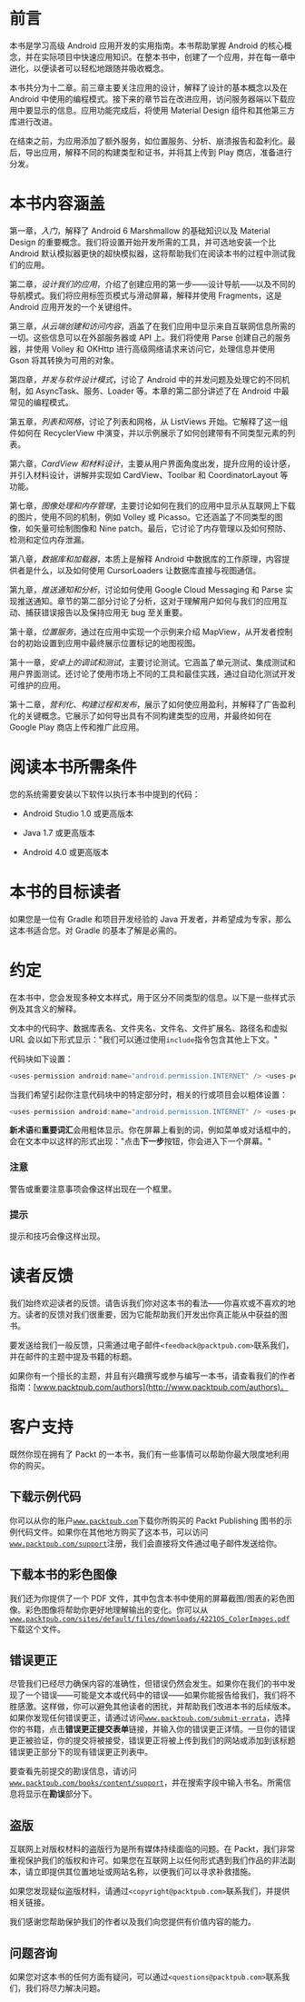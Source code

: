 # 前言

本书是学习高级 Android 应用开发的实用指南。本书帮助掌握 Android 的核心概念，并在实际项目中快速应用知识。在整本书中，创建了一个应用，并在每一章中进化，以便读者可以轻松地跟随并吸收概念。

本书共分为十二章。前三章主要关注应用的设计，解释了设计的基本概念以及在 Android 中使用的编程模式。接下来的章节旨在改进应用，访问服务器端以下载应用中要显示的信息。应用功能完成后，将使用 Material Design 组件和其他第三方库进行改进。

在结束之前，为应用添加了额外服务，如位置服务、分析、崩溃报告和盈利化。最后，导出应用，解释不同的构建类型和证书，并将其上传到 Play 商店，准备进行分发。

# 本书内容涵盖

第一章，*入门*，解释了 Android 6 Marshmallow 的基础知识以及 Material Design 的重要概念。我们将设置开始开发所需的工具，并可选地安装一个比 Android 默认模拟器更快的超快模拟器，这将帮助我们在阅读本书的过程中测试我们的应用。

第二章，*设计我们的应用*，介绍了创建应用的第一步——设计导航——以及不同的导航模式。我们将应用标签页模式与滑动屏幕，解释并使用 Fragments，这是 Android 应用开发的一个关键组件。

第三章，*从云端创建和访问内容*，涵盖了在我们应用中显示来自互联网信息所需的一切。这些信息可以在外部服务器或 API 上。我们将使用 Parse 创建自己的服务器，并使用 Volley 和 OKHttp 进行高级网络请求来访问它，处理信息并使用 Gson 将其转换为可用的对象。

第四章，*并发与软件设计模式*，讨论了 Android 中的并发问题及处理它的不同机制，如 AsyncTask、服务、Loader 等。本章的第二部分讲述了在 Android 中最常见的编程模式。

第五章，*列表和网格*，讨论了列表和网格，从 ListViews 开始。它解释了这一组件如何在 RecyclerView 中演变，并以示例展示了如何创建带有不同类型元素的列表。

第六章，*CardView 和材料设计*，主要从用户界面角度出发，提升应用的设计感，并引入材料设计，讲解并实现如 CardView、Toolbar 和 CoordinatorLayout 等功能。

第七章，*图像处理和内存管理*，主要讨论如何在我们的应用中显示从互联网上下载的图片，使用不同的机制，例如 Volley 或 Picasso。它还涵盖了不同类型的图像，如矢量可绘制图像和 Nine patch。最后，它讨论了内存管理以及如何预防、检测和定位内存泄漏。

第八章，*数据库和加载器*，本质上是解释 Android 中数据库的工作原理，内容提供者是什么，以及如何使用 CursorLoaders 让数据库直接与视图通信。

第九章，*推送通知和分析*，讨论如何使用 Google Cloud Messaging 和 Parse 实现推送通知。章节的第二部分讨论了分析，这对于理解用户如何与我们的应用互动、捕获错误报告以及保持应用无 bug 至关重要。

第十章，*位置服务*，通过在应用中实现一个示例来介绍 MapView，从开发者控制台的初始设置到应用中最终展示位置标记的地图视图。

第十一章，*安卓上的调试和测试*，主要讨论测试。它涵盖了单元测试、集成测试和用户界面测试。还讨论了使用市场上不同的工具和最佳实践，通过自动化测试开发可维护的应用。

第十二章，*营利化、构建过程和发布*，展示了如何使应用盈利，并解释了广告盈利化的关键概念。它展示了如何导出具有不同构建类型的应用，并最终如何在 Google Play 商店上传和推广此应用。

# 阅读本书所需条件

您的系统需要安装以下软件以执行本书中提到的代码：

+   Android Studio 1.0 或更高版本

+   Java 1.7 或更高版本

+   Android 4.0 或更高版本

# 本书的目标读者

如果您是一位有 Gradle 和项目开发经验的 Java 开发者，并希望成为专家，那么这本书适合您。对 Gradle 的基本了解是必需的。

# 约定

在本书中，您会发现多种文本样式，用于区分不同类型的信息。以下是一些样式示例及其含义的解释。

文本中的代码字、数据库表名、文件夹名、文件名、文件扩展名、路径名和虚拟 URL 会以如下形式显示："我们可以通过使用`include`指令包含其他上下文。"

代码块如下设置：

```kt
<uses-permission android:name="android.permission.INTERNET" /> <uses-permission android:name="android.permission.ACCESS_NETWORK_STATE" /> <uses-permission android:name="android.permission.WRITE_EXTERNAL_STORAGE" /> 
```

当我们希望引起你注意代码块中的特定部分时，相关的行或项目会以粗体设置：

```kt
<uses-permission android:name="android.permission.INTERNET" /> <uses-permission android:name="android.permission.ACCESS_NETWORK_STATE" /> <uses-permission android:name="android.permission.WRITE_EXTERNAL_STORAGE" /> 
```

**新术语**和**重要词汇**会用粗体显示。你在屏幕上看到的词，例如菜单或对话框中的，会在文本中以这样的形式出现："点击**下一步**按钮，你会进入下一个屏幕。"

### 注意

警告或重要注意事项会像这样出现在一个框里。

### 提示

提示和技巧会像这样出现。

# 读者反馈

我们始终欢迎读者的反馈。请告诉我们你对这本书的看法——你喜欢或不喜欢的地方。读者的反馈对我们很重要，因为它能帮助我们开发出你真正能从中获益的图书。

要发送给我们一般反馈，只需通过电子邮件`<feedback@packtpub.com>`联系我们，并在邮件的主题中提及书籍的标题。

如果你有一个擅长的主题，并且有兴趣撰写或参与编写一本书，请查看我们的作者指南：[www.packtpub.com/authors](http://www.packtpub.com/authors)。

# 客户支持

既然你现在拥有了 Packt 的一本书，我们有一些事情可以帮助你最大限度地利用你的购买。

## 下载示例代码

你可以从你的账户[`www.packtpub.com`](http://www.packtpub.com)下载你所购买的 Packt Publishing 图书的示例代码文件。如果你在其他地方购买了这本书，可以访问[`www.packtpub.com/support`](http://www.packtpub.com/support)注册，我们会直接将文件通过电子邮件发送给你。

## 下载本书的彩色图像

我们还为你提供了一个 PDF 文件，其中包含本书中使用的屏幕截图/图表的彩色图像。彩色图像将帮助你更好地理解输出的变化。你可以从[`www.packtpub.com/sites/default/files/downloads/4221OS_ColorImages.pdf`](http://www.packtpub.com/sites/default/files/downloads/4221OS_ColorImages.pdf)下载这个文件。

## 错误更正

尽管我们已经尽力确保内容的准确性，但错误仍然会发生。如果你在我们的书中发现了一个错误——可能是文本或代码中的错误——如果你能报告给我们，我们将不胜感激。这样做，你可以避免其他读者的困扰，并帮助我们改进本书的后续版本。如果你发现任何错误更正，请通过访问[`www.packtpub.com/submit-errata`](http://www.packtpub.com/submit-errata)，选择你的书籍，点击**错误更正提交表单**链接，并输入你的错误更正详情。一旦你的错误更正被验证，你的提交将被接受，错误更正将被上传到我们的网站或添加到该标题错误更正部分下的现有错误更正列表中。

要查看先前提交的勘误信息，请访问[`www.packtpub.com/books/content/support`](https://www.packtpub.com/books/content/support)，并在搜索字段中输入书名。所需信息将显示在**勘误**部分下。

## 盗版

互联网上对版权材料的盗版行为是所有媒体持续面临的问题。在 Packt，我们非常重视保护我们的版权和许可。如果您在互联网上以任何形式遇到我们作品的非法副本，请立即提供其位置地址或网站名称，以便我们可以寻求补救措施。

如果您发现疑似盗版材料，请通过`<copyright@packtpub.com>`联系我们，并提供相关链接。

我们感谢您帮助保护我们的作者以及我们向您提供有价值内容的能力。

## 问题咨询

如果您对这本书的任何方面有疑问，可以通过`<questions@packtpub.com>`联系我们，我们将尽力解决问题。
